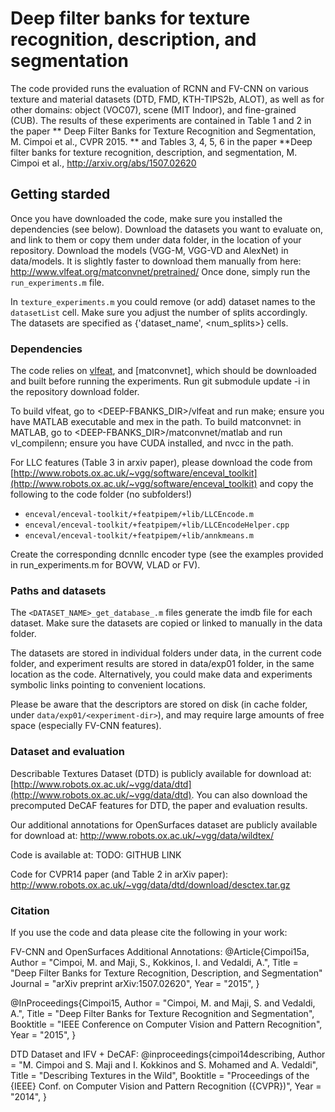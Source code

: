 # Deep filter banks for texture recognition, description, and segmentation

The code provided runs the evaluation of RCNN and FV-CNN on various texture and material datasets (DTD, FMD, KTH-TIPS2b, ALOT), as well as for other domains: object (VOC07), scene (MIT Indoor), and fine-grained (CUB).
The results of these experiments are contained in Table 1 and 2 in the paper ** Deep Filter Banks for Texture Recognition and Segmentation, M. Cimpoi et al., CVPR 2015. ** and Tables 3, 4, 5, 6 in the paper **Deep filter banks for texture recognition, description, and segmentation, M. Cimpoi et al., http://arxiv.org/abs/1507.02620 

##   Getting starded

Once you have downloaded the code, make sure you installed the dependencies (see below).
Download the datasets you want to evaluate on, and link to them or copy them under data folder, in the location of your repository. Download the models (VGG-M, VGG-VD and AlexNet) in data/models. It is slightly faster to download them manually from here: http://www.vlfeat.org/matconvnet/pretrained/
Once done, simply run the `run_experiments.m` file.

In `texture_experiments.m` you could remove (or add) dataset names to the `datasetList` cell. Make sure you adjust the number of splits accordingly. The datasets are specified as {'dataset_name', <num_splits>} cells.

### Dependencies

The code relies on [vlfeat](http://www.vlfeat.org/), and [matconvnet], which should be downloaded and built before running the experiments.
Run git submodule update -i in the repository download folder.

To build vlfeat, go to <DEEP-FBANKS_DIR>/vlfeat and run make; ensure you have MATLAB executable and mex in the path.
To build matconvnet: in MATLAB, go to <DEEP-FBANKS_DIR>/matconvnet/matlab and run vl_compilenn; ensure you have CUDA installed, and nvcc in the path.

For LLC features (Table 3 in arxiv paper), please download the code from [http://www.robots.ox.ac.uk/~vgg/software/enceval_toolkit](http://www.robots.ox.ac.uk/~vgg/software/enceval_toolkit) and copy the following to the code folder (no subfolders!)

* `enceval/enceval-toolkit/+featpipem/+lib/LLCEncode.m`
* `enceval/enceval-toolkit/+featpipem/+lib/LLCEncodeHelper.cpp`
* `enceval/enceval-toolkit/+featpipem/+lib/annkmeans.m`

Create the corresponding dcnnllc encoder type (see the examples provided in run_experiments.m for BOVW, VLAD or FV).

### Paths and datasets

The `<DATASET_NAME>_get_database_.m` files generate the imdb file for each dataset. Make sure the datasets are copied or linked to manually in the data folder.

The datasets are stored in individual folders under data, in the current code folder, and experiment results are stored in data/exp01 folder, in the same location as the code. Alternatively, you could make data and experiments
symbolic links pointing to convenient locations.

Please be aware that the descriptors are stored on disk (in cache folder, under `data/exp01/<experiment-dir>`), and may require large amounts of free space (especially FV-CNN features).


### Dataset and evaluation

Describable Textures Dataset (DTD) is publicly available for download at:
[http://www.robots.ox.ac.uk/~vgg/data/dtd](http://www.robots.ox.ac.uk/~vgg/data/dtd). You can also download the  precomputed DeCAF features for DTD, the paper and evaluation results.

Our additional annotations for OpenSurfaces dataset are publicly available for download at:
http://www.robots.ox.ac.uk/~vgg/data/wildtex/

Code is available at:
TODO: GITHUB LINK

Code for CVPR14 paper (and Table 2 in arXiv paper):
http://www.robots.ox.ac.uk/~vgg/data/dtd/download/desctex.tar.gz

###   Citation

If you use the code and data please cite the following in your work:

FV-CNN and OpenSurfaces Additional Annotations:
@Article{Cimpoi15a,
  Author       = "Cimpoi, M. and Maji, S., Kokkinos, I. and Vedaldi, A.",
  Title        = "Deep Filter Banks for Texture Recognition, Description, and Segmentation"
  Journal      = "arXiv preprint arXiv:1507.02620",
  Year         = "2015",
}

@InProceedings{Cimpoi15,
  Author       = "Cimpoi, M. and Maji, S. and Vedaldi, A.",
  Title        = "Deep Filter Banks for Texture Recognition and Segmentation",
  Booktitle    = "IEEE Conference on Computer Vision and Pattern Recognition",
  Year         = "2015",
}

DTD Dataset and IFV + DeCAF:
@inproceedings{cimpoi14describing,
  Author       = "M. Cimpoi and S. Maji and I. Kokkinos and S. Mohamed and A. Vedaldi",
  Title        = "Describing Textures in the Wild",
  Booktitle    = "Proceedings of the {IEEE} Conf. on Computer Vision and Pattern Recognition ({CVPR})",
  Year         = "2014",
}

